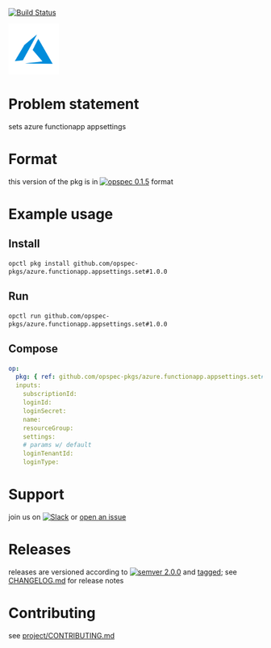 [![Build Status](https://travis-ci.org/opspec-pkgs/azure.functionapp.appsettings.set.svg?branch=master)](https://travis-ci.org/opspec-pkgs/azure.functionapp.appsettings.set)

<img src="icon.svg" alt="icon" height="100px">

# Problem statement

sets azure functionapp appsettings

# Format

this version of the pkg is in [![opspec 0.1.5](https://img.shields.io/badge/opspec-0.1.5-brightgreen.svg?colorA=6b6b6b&colorB=fc16be)](https://opspec.io/0.1.5/packages.html) format

# Example usage

## Install

```shell
opctl pkg install github.com/opspec-pkgs/azure.functionapp.appsettings.set#1.0.0
```

## Run

```
opctl run github.com/opspec-pkgs/azure.functionapp.appsettings.set#1.0.0
```

## Compose

```yaml
op:
  pkg: { ref: github.com/opspec-pkgs/azure.functionapp.appsettings.set#1.0.0 }
  inputs:
    subscriptionId:
    loginId:
    loginSecret:
    name:
    resourceGroup:
    settings:
    # params w/ default
    loginTenantId:
    loginType:
```

# Support

join us on
[![Slack](https://opspec-slackin.herokuapp.com/badge.svg)](https://opspec-slackin.herokuapp.com/)
or
[open an issue](https://github.com/opspec-pkgs/azure.functionapp.appsettings.set/issues)

# Releases

releases are versioned according to
[![semver 2.0.0](https://img.shields.io/badge/semver-2.0.0-brightgreen.svg)](http://semver.org/spec/v2.0.0.html)
and [tagged](https://git-scm.com/book/en/v2/Git-Basics-Tagging); see
[CHANGELOG.md](CHANGELOG.md) for release notes

# Contributing

see
[project/CONTRIBUTING.md](https://github.com/opspec-pkgs/project/blob/master/CONTRIBUTING.md)
